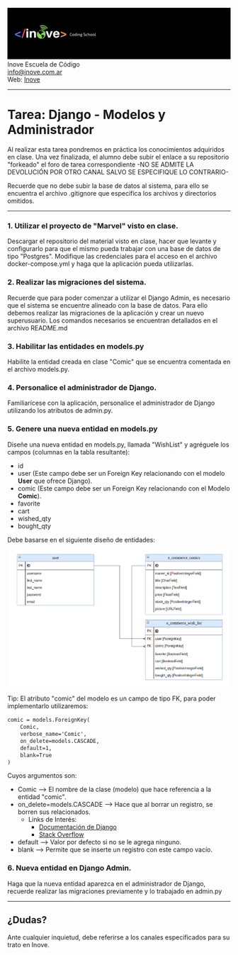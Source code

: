 ![Inove banner](/inove.jpg)
Inove Escuela de Código\
info@inove.com.ar\
Web: [Inove](http://inove.com.ar)

---
# Tarea: Django - Modelos y Administrador

Al realizar esta tarea pondremos en práctica los conocimientos adquiridos en clase.
Una vez finalizada, el alumno debe subir el enlace a su repositorio "forkeado" el foro de tarea correspondiente -NO SE ADMITE LA DEVOLUCIÓN POR OTRO CANAL SALVO SE ESPECIFIQUE LO CONTRARIO- 

Recuerde que no debe subir la base de datos al sistema, para ello se encuentra el archivo .gitignore que especifica los archivos y directorios omitidos.

---

### 1. Utilizar el proyecto de "Marvel" visto en clase.
Descargar el repositorio del material visto en clase, hacer que levante y configurarlo para que el mismo
pueda trabajar con una base de datos de tipo "Postgres".
Modifique las credenciales para el acceso en el archivo docker-compose.yml y haga que la aplicación pueda utilizarlas.

### 2. Realizar las migraciones del sistema.
Recuerde que para poder comenzar a utilizar el Django Admin, es necesario que el sistema se encuentre alineado con la base de datos. Para ello debemos realizar las migraciones de la aplicación y crear un nuevo superusuario.
Los comandos necesarios se encuentran detallados en el archivo README.md

### 3. Habilitar las entidades en models.py
Habilite la entidad creada en clase "Comic" que se encuentra comentada en el archivo models.py.

### 4. Personalice el administrador de Django.
Familiarícese con la aplicación, personalice el administrador de Django utilizando los atributos de admin.py.

### 5. Genere una nueva entidad en models.py 
Diseñe una nueva entidad en models.py, llamada "WishList" y agréguele los campos (columnas en la tabla resultante):
* id
* user (Este campo debe ser un Foreign Key relacionando con el modelo **User** que ofrece Django).
* comic (Este campo debe ser un Foreign Key relacionando con el Modelo **Comic**).
* favorite
* cart
* wished_qty
* bought_qty 

Debe basarse en el siguiente diseño de entidades:

![Entidades](/entidades.png)

Tip:
El atributo "comic" del modelo es un campo de tipo FK, para poder implementarlo utilizaremos:

```
comic = models.ForeignKey(
    Comic,
    verbose_name='Comic',
    on_delete=models.CASCADE,
    default=1,
    blank=True
)
```
Cuyos argumentos son:

* Comic --> El nombre de la clase (modelo) que hace referencia a la entidad "comic".
* on_delete=models.CASCADE --> Hace que al borrar un registro, se borren sus relacionados.
    - Links de Interés:
      - [Documentación de Django](https://docs.djangoproject.com/en/3.2/ref/models/fields/#arguments)
      - [Stack Overflow](https://stackoverflow.com/questions/38388423/what-does-on-delete-do-on-django-models)
* default --> Valor por defecto si no se le agrega ninguno.
* blank --> Permite que se inserte un registro con este campo vacío.

### 6. Nueva entidad en Django Admin.
Haga que la nueva entidad aparezca en el administrador de Django, recuerde realizar las migraciones previamente y lo trabajado en admin.py

---

## ¿Dudas?
Ante cualquier inquietud, debe referirse a los canales especificados para su trato en Inove.